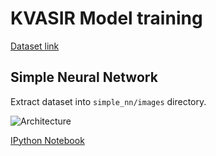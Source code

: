 # KVASIR Model training

[Dataset link](https://s3-us-west-2.amazonaws.com/static.pyimagesearch.com/keras-tutorial/keras-tutorial.zip)

## Simple Neural Network

Extract dataset into `simple_nn/images` directory.

![Architecture](https://www.pyimagesearch.com/wp-content/uploads/2018/09/keras_tutorial_simplenn_arch.png)

[IPython Notebook]("simple-nn/simple-nn.ipynb")
